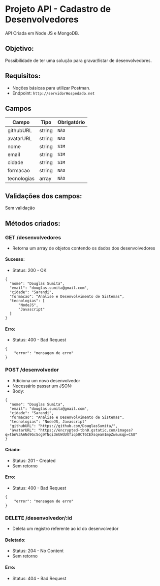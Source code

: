 # Projeto API - Cadastro de Desenvolvedores
API Criada em Node JS e MongoDB.

## Objetivo: 
Possibilidade de ter uma solução para gravar/listar de desenvolvedores.

## Requisitos:
* Noções básicas para utilizar Postman.
* Endpoint: `http://servidorHospedado.net`

## Campos

| Campo             | Tipo   | Obrigatório |
|-------------------|--------|-------------|
| githubURL         | string | `NÃO`       |
| avatarURL         | string | `NÃO`       |
| nome              | string | `SIM`       |
| email             | string | `SIM`       |
| cidade            | string | `SIM`       |
| formacao          | string | `NÃO`       |
| tecnologias       | array  | `NÃO`       |

## Validações dos campos:
Sem validação

## Métodos criados:

### GET /desenvolvedores
* Retorna um array de objetos contendo os dados dos desenvolvedores
#### Sucesso:
* Status: 200 - OK
```
{
  "nome": "Douglas Sumita",
  "email": "douglas.sumita@gmail.com",
  "cidade": "Sarandi",
  "formacao": "Analise e Desenvolvimento de Sistemas",
  "tecnologias": [
      "NodeJS",
      "Javascript"
  ]
}
```

#### Erro: 
* Status: 400 - Bad Request
```
{
    "error": "mensagem de erro"
}
```

### POST /desenvolvedor
* Adiciona um novo desenvolvedor
* Necessário passar um JSON:
* Body:
```
{
  "nome": "Douglas Sumita",
  "email": "douglas.sumita@gmail.com",
  "cidade": "Sarandi",
  "formacao": "Analise e Desenvolvimento de Sistemas",
  "tecnologias": "NodeJS, Javascript"
  "githubURL": "https://github.com/DouglasSumita/",
  "avatarURL": "https://encrypted-tbn0.gstatic.com/images?q=tbn%3AANd9GcScg9TNqi3nUWdUXfiqb0CT6CEXsqeam1mpZw&usqp=CAU"
}
```
#### Criado:
* Status: 201 - Created
* Sem retorno

#### Erro: 
* Status: 400 - Bad Request
```
{
    "error": "mensagem de erro"
}
```

### DELETE /desenvolvedor/:id
* Deleta um registro referente ao id do desenvolvedor

#### Deletado:
* Status: 204 - No Content
* Sem retorno

#### Erro: 
* Status: 404 - Bad Request
